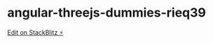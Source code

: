 # angular-threejs-dummies-rieq39

[Edit on StackBlitz ⚡️](https://stackblitz.com/edit/angular-threejs-dummies-rieq39)